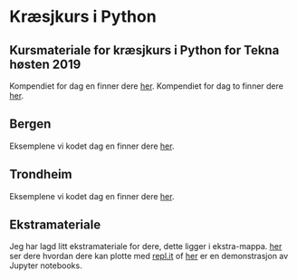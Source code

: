# Kræsjkurs i Python
## Kursmateriale for kræsjkurs i Python for Tekna høsten 2019 

Kompendiet for dag en finner dere [her](Teknakurs_kompendie_dag1.pdf).
Kompendiet for dag to finner dere [her](Teknakurs_kompendie_dag2.pdf).

## Bergen
Eksemplene vi kodet dag en finner dere [her](bergen/dag1).

## Trondheim
Eksemplene vi kodet dag en finner dere [her](trondheim/dag1).

## Ekstramateriale
Jeg har lagd litt ekstramateriale for dere, dette ligger i ekstra-mappa. [her](ekstra/plotting_i_replit.md)
ser dere hvordan dere kan plotte med [repl.it](https://repl.it) of [her](ekstra/Notebook_demo.ipynb) er en
demonstrasjon av Jupyter notebooks.
